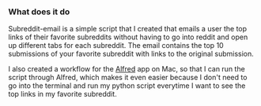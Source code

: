 ### What does it do
Subreddit-email is a simple script that I created that emails a user the top links of their favorite subreddits without having to go into reddit and open up different tabs for each subreddit. The email contains the top 10 submissions of your favorite subreddit with links to the original submission. 



I also created a workflow for the [Alfred](https://www.alfredapp.com/) app on Mac, so that I can run the script through Alfred, which makes it even easier because I don't need to go into the terminal and run my python script everytime I want to see the top links in my favorite subreddit. 


